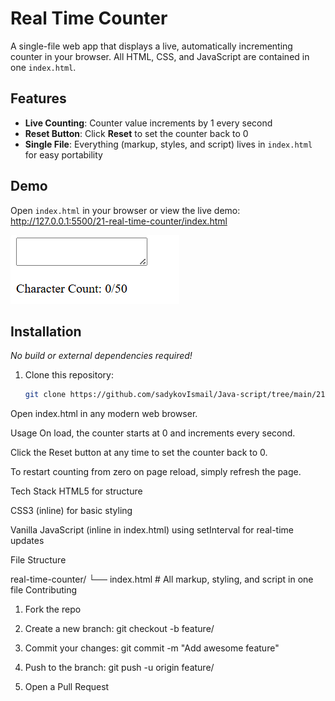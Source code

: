 # Real Time Counter

A single-file web app that displays a live, automatically incrementing counter in your browser. All HTML, CSS, and JavaScript are contained in one `index.html`.

## Features

- **Live Counting**: Counter value increments by 1 every second  
- **Reset Button**: Click **Reset** to set the counter back to 0  
- **Single File**: Everything (markup, styles, and script) lives in `index.html` for easy portability  

## Demo

Open `index.html` in your browser or view the live demo:  
<http://127.0.0.1:5500/21-real-time-counter/index.html>

![Screenshot of the Real Time Counter](./screenshot.png)

## Installation

_No build or external dependencies required!_

1. Clone this repository:  
   ```bash
   git clone https://github.com/sadykovIsmail/Java-script/tree/main/21-real-time-counter
Open index.html in any modern web browser.

Usage
On load, the counter starts at 0 and increments every second.

Click the Reset button at any time to set the counter back to 0.

To restart counting from zero on page reload, simply refresh the page.

Tech Stack
HTML5 for structure

CSS3 (inline) for basic styling

Vanilla JavaScript (inline in index.html) using setInterval for real-time updates

File Structure

real-time-counter/
└── index.html    # All markup, styling, and script in one file
Contributing
1) Fork the repo

2) Create a new branch:
git checkout -b feature/<your-branch-name>

3) Commit your changes:
git commit -m "Add awesome feature"

4) Push to the branch:
git push -u origin feature/<your-branch-name>

5) Open a Pull Request
